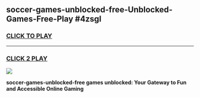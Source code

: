 
## soccer-games-unblocked-free-Unblocked-Games-Free-Play #4zsgl
<h3>
<a href="https://us.freeplayer.one?title=soccer-games-unblocked-free&ref=9M">CLICK TO PLAY</a></h3>
<hr>

<h3>
<a href="https://us.freeplayer.one?title=soccer-games-unblocked-free&ref=9M">CLICK 2 PLAY</a>
  
</h3>

<a href="https://us.freeplayer.one?title=soccer-games-unblocked-free&ref=9M"><img src="https://clearcache.store/games.png"></a>


**soccer-games-unblocked-free games unblocked: Your Gateway to Fun and Accessible Online Gaming**

